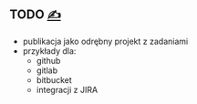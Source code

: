 
## TODO [<span style='font-size:20px;'>&#x270D;</span>](https://github.com/codereview-pl/www/edit/main/TODO.md)

+ publikacja jako odrębny projekt z zadaniami
+ przykłady dla:
  + github
  + gitlab
  + bitbucket
  + integracji z JIRA

